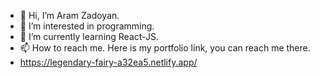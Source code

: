 - 👋 Hi, I’m Aram Zadoyan.
- 👀 I’m interested in programming.
- 🌱 I’m currently learning React-JS.
- 📫 How to reach me. Here is my portfolio link, you can reach me there.
- https://legendary-fairy-a32ea5.netlify.app/

<!---
zad07an/zad07an is a ✨ special ✨ repository because its `README.md` (this file) appears on your GitHub profile.
You can click the Preview link to take a look at your changes.
--->
